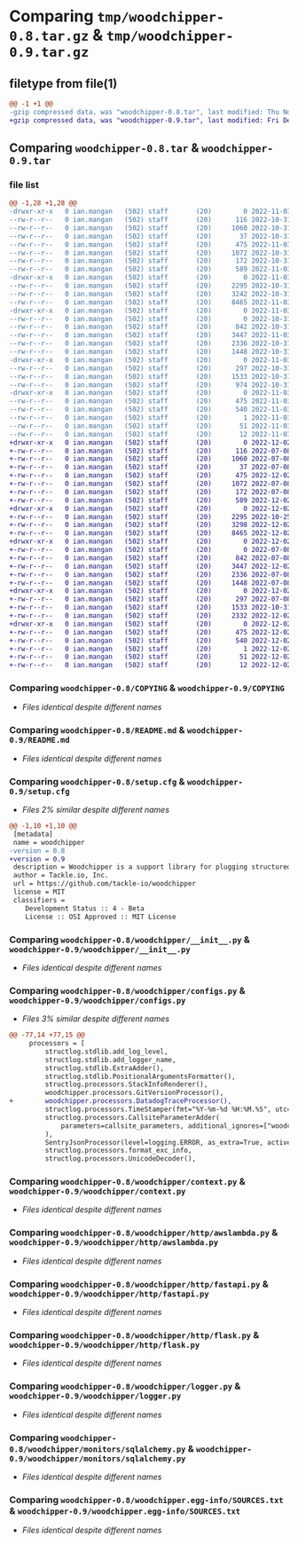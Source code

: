 # Comparing `tmp/woodchipper-0.8.tar.gz` & `tmp/woodchipper-0.9.tar.gz`

## filetype from file(1)

```diff
@@ -1 +1 @@
-gzip compressed data, was "woodchipper-0.8.tar", last modified: Thu Nov  3 14:07:21 2022, max compression
+gzip compressed data, was "woodchipper-0.9.tar", last modified: Fri Dec  2 20:30:22 2022, max compression
```

## Comparing `woodchipper-0.8.tar` & `woodchipper-0.9.tar`

### file list

```diff
@@ -1,28 +1,28 @@
-drwxr-xr-x   0 ian.mangan   (502) staff       (20)        0 2022-11-03 14:07:21.813215 woodchipper-0.8/
--rw-r--r--   0 ian.mangan   (502) staff       (20)      116 2022-10-31 19:17:19.000000 woodchipper-0.8/CONTRIBUTORS
--rw-r--r--   0 ian.mangan   (502) staff       (20)     1060 2022-10-31 19:17:19.000000 woodchipper-0.8/COPYING
--rw-r--r--   0 ian.mangan   (502) staff       (20)       37 2022-10-31 19:17:19.000000 woodchipper-0.8/MANIFEST.in
--rw-r--r--   0 ian.mangan   (502) staff       (20)      475 2022-11-03 14:07:21.813294 woodchipper-0.8/PKG-INFO
--rw-r--r--   0 ian.mangan   (502) staff       (20)     1072 2022-10-31 19:17:19.000000 woodchipper-0.8/README.md
--rw-r--r--   0 ian.mangan   (502) staff       (20)      172 2022-10-31 19:17:19.000000 woodchipper-0.8/pyproject.toml
--rw-r--r--   0 ian.mangan   (502) staff       (20)      589 2022-11-03 14:07:21.813608 woodchipper-0.8/setup.cfg
-drwxr-xr-x   0 ian.mangan   (502) staff       (20)        0 2022-11-03 14:07:21.811260 woodchipper-0.8/woodchipper/
--rw-r--r--   0 ian.mangan   (502) staff       (20)     2295 2022-10-31 19:17:19.000000 woodchipper-0.8/woodchipper/__init__.py
--rw-r--r--   0 ian.mangan   (502) staff       (20)     3242 2022-10-31 19:17:19.000000 woodchipper-0.8/woodchipper/configs.py
--rw-r--r--   0 ian.mangan   (502) staff       (20)     8465 2022-11-03 14:02:42.000000 woodchipper-0.8/woodchipper/context.py
-drwxr-xr-x   0 ian.mangan   (502) staff       (20)        0 2022-11-03 14:07:21.812723 woodchipper-0.8/woodchipper/http/
--rw-r--r--   0 ian.mangan   (502) staff       (20)        0 2022-10-31 19:17:19.000000 woodchipper-0.8/woodchipper/http/__init__.py
--rw-r--r--   0 ian.mangan   (502) staff       (20)      842 2022-10-31 19:17:19.000000 woodchipper-0.8/woodchipper/http/awslambda.py
--rw-r--r--   0 ian.mangan   (502) staff       (20)     3447 2022-11-03 14:02:42.000000 woodchipper-0.8/woodchipper/http/fastapi.py
--rw-r--r--   0 ian.mangan   (502) staff       (20)     2336 2022-10-31 19:17:19.000000 woodchipper-0.8/woodchipper/http/flask.py
--rw-r--r--   0 ian.mangan   (502) staff       (20)     1448 2022-10-31 19:17:19.000000 woodchipper-0.8/woodchipper/logger.py
-drwxr-xr-x   0 ian.mangan   (502) staff       (20)        0 2022-11-03 14:07:21.813060 woodchipper-0.8/woodchipper/monitors/
--rw-r--r--   0 ian.mangan   (502) staff       (20)      297 2022-10-31 19:17:19.000000 woodchipper-0.8/woodchipper/monitors/__init__.py
--rw-r--r--   0 ian.mangan   (502) staff       (20)     1533 2022-10-31 19:17:19.000000 woodchipper-0.8/woodchipper/monitors/sqlalchemy.py
--rw-r--r--   0 ian.mangan   (502) staff       (20)      974 2022-10-31 19:17:19.000000 woodchipper-0.8/woodchipper/processors.py
-drwxr-xr-x   0 ian.mangan   (502) staff       (20)        0 2022-11-03 14:07:21.812126 woodchipper-0.8/woodchipper.egg-info/
--rw-r--r--   0 ian.mangan   (502) staff       (20)      475 2022-11-03 14:07:21.000000 woodchipper-0.8/woodchipper.egg-info/PKG-INFO
--rw-r--r--   0 ian.mangan   (502) staff       (20)      540 2022-11-03 14:07:21.000000 woodchipper-0.8/woodchipper.egg-info/SOURCES.txt
--rw-r--r--   0 ian.mangan   (502) staff       (20)        1 2022-11-03 14:07:21.000000 woodchipper-0.8/woodchipper.egg-info/dependency_links.txt
--rw-r--r--   0 ian.mangan   (502) staff       (20)       51 2022-11-03 14:07:21.000000 woodchipper-0.8/woodchipper.egg-info/requires.txt
--rw-r--r--   0 ian.mangan   (502) staff       (20)       12 2022-11-03 14:07:21.000000 woodchipper-0.8/woodchipper.egg-info/top_level.txt
+drwxr-xr-x   0 ian.mangan   (502) staff       (20)        0 2022-12-02 20:30:22.746596 woodchipper-0.9/
+-rw-r--r--   0 ian.mangan   (502) staff       (20)      116 2022-07-08 13:01:07.000000 woodchipper-0.9/CONTRIBUTORS
+-rw-r--r--   0 ian.mangan   (502) staff       (20)     1060 2022-07-08 13:01:07.000000 woodchipper-0.9/COPYING
+-rw-r--r--   0 ian.mangan   (502) staff       (20)       37 2022-07-08 13:01:07.000000 woodchipper-0.9/MANIFEST.in
+-rw-r--r--   0 ian.mangan   (502) staff       (20)      475 2022-12-02 20:30:22.746663 woodchipper-0.9/PKG-INFO
+-rw-r--r--   0 ian.mangan   (502) staff       (20)     1072 2022-07-08 13:01:07.000000 woodchipper-0.9/README.md
+-rw-r--r--   0 ian.mangan   (502) staff       (20)      172 2022-07-08 13:01:07.000000 woodchipper-0.9/pyproject.toml
+-rw-r--r--   0 ian.mangan   (502) staff       (20)      589 2022-12-02 20:30:22.746965 woodchipper-0.9/setup.cfg
+drwxr-xr-x   0 ian.mangan   (502) staff       (20)        0 2022-12-02 20:30:22.744405 woodchipper-0.9/woodchipper/
+-rw-r--r--   0 ian.mangan   (502) staff       (20)     2295 2022-10-25 12:34:08.000000 woodchipper-0.9/woodchipper/__init__.py
+-rw-r--r--   0 ian.mangan   (502) staff       (20)     3298 2022-12-02 20:21:39.000000 woodchipper-0.9/woodchipper/configs.py
+-rw-r--r--   0 ian.mangan   (502) staff       (20)     8465 2022-12-02 20:21:39.000000 woodchipper-0.9/woodchipper/context.py
+drwxr-xr-x   0 ian.mangan   (502) staff       (20)        0 2022-12-02 20:30:22.745969 woodchipper-0.9/woodchipper/http/
+-rw-r--r--   0 ian.mangan   (502) staff       (20)        0 2022-07-08 13:01:07.000000 woodchipper-0.9/woodchipper/http/__init__.py
+-rw-r--r--   0 ian.mangan   (502) staff       (20)      842 2022-07-08 13:01:07.000000 woodchipper-0.9/woodchipper/http/awslambda.py
+-rw-r--r--   0 ian.mangan   (502) staff       (20)     3447 2022-12-02 20:21:39.000000 woodchipper-0.9/woodchipper/http/fastapi.py
+-rw-r--r--   0 ian.mangan   (502) staff       (20)     2336 2022-07-08 13:01:07.000000 woodchipper-0.9/woodchipper/http/flask.py
+-rw-r--r--   0 ian.mangan   (502) staff       (20)     1448 2022-07-08 13:01:07.000000 woodchipper-0.9/woodchipper/logger.py
+drwxr-xr-x   0 ian.mangan   (502) staff       (20)        0 2022-12-02 20:30:22.746346 woodchipper-0.9/woodchipper/monitors/
+-rw-r--r--   0 ian.mangan   (502) staff       (20)      297 2022-07-08 13:01:07.000000 woodchipper-0.9/woodchipper/monitors/__init__.py
+-rw-r--r--   0 ian.mangan   (502) staff       (20)     1533 2022-10-31 19:15:16.000000 woodchipper-0.9/woodchipper/monitors/sqlalchemy.py
+-rw-r--r--   0 ian.mangan   (502) staff       (20)     2332 2022-12-02 20:21:39.000000 woodchipper-0.9/woodchipper/processors.py
+drwxr-xr-x   0 ian.mangan   (502) staff       (20)        0 2022-12-02 20:30:22.745241 woodchipper-0.9/woodchipper.egg-info/
+-rw-r--r--   0 ian.mangan   (502) staff       (20)      475 2022-12-02 20:30:22.000000 woodchipper-0.9/woodchipper.egg-info/PKG-INFO
+-rw-r--r--   0 ian.mangan   (502) staff       (20)      540 2022-12-02 20:30:22.000000 woodchipper-0.9/woodchipper.egg-info/SOURCES.txt
+-rw-r--r--   0 ian.mangan   (502) staff       (20)        1 2022-12-02 20:30:22.000000 woodchipper-0.9/woodchipper.egg-info/dependency_links.txt
+-rw-r--r--   0 ian.mangan   (502) staff       (20)       51 2022-12-02 20:30:22.000000 woodchipper-0.9/woodchipper.egg-info/requires.txt
+-rw-r--r--   0 ian.mangan   (502) staff       (20)       12 2022-12-02 20:30:22.000000 woodchipper-0.9/woodchipper.egg-info/top_level.txt
```

### Comparing `woodchipper-0.8/COPYING` & `woodchipper-0.9/COPYING`

 * *Files identical despite different names*

### Comparing `woodchipper-0.8/README.md` & `woodchipper-0.9/README.md`

 * *Files identical despite different names*

### Comparing `woodchipper-0.8/setup.cfg` & `woodchipper-0.9/setup.cfg`

 * *Files 2% similar despite different names*

```diff
@@ -1,10 +1,10 @@
 [metadata]
 name = woodchipper
-version = 0.8
+version = 0.9
 description = Woodchipper is a support library for plugging structured logging into a Python project.
 author = Tackle.io, Inc.
 url = https://github.com/tackle-io/woodchipper
 license = MIT
 classifiers = 
 	Development Status :: 4 - Beta
 	License :: OSI Approved :: MIT License
```

### Comparing `woodchipper-0.8/woodchipper/__init__.py` & `woodchipper-0.9/woodchipper/__init__.py`

 * *Files identical despite different names*

### Comparing `woodchipper-0.8/woodchipper/configs.py` & `woodchipper-0.9/woodchipper/configs.py`

 * *Files 3% similar despite different names*

```diff
@@ -77,14 +77,15 @@
     processors = [
         structlog.stdlib.add_log_level,
         structlog.stdlib.add_logger_name,
         structlog.stdlib.ExtraAdder(),
         structlog.stdlib.PositionalArgumentsFormatter(),
         structlog.processors.StackInfoRenderer(),
         woodchipper.processors.GitVersionProcessor(),
+        woodchipper.processors.DatadogTraceProcessor(),
         structlog.processors.TimeStamper(fmt="%Y-%m-%d %H:%M.%S", utc=False),
         structlog.processors.CallsiteParameterAdder(
             parameters=callsite_parameters, additional_ignores=["woodchipper"]
         ),
         SentryJsonProcessor(level=logging.ERROR, as_extra=True, active=not os.getenv("WOODCHIPPER_DISABLE_SENTRY")),
         structlog.processors.format_exc_info,
         structlog.processors.UnicodeDecoder(),
```

### Comparing `woodchipper-0.8/woodchipper/context.py` & `woodchipper-0.9/woodchipper/context.py`

 * *Files identical despite different names*

### Comparing `woodchipper-0.8/woodchipper/http/awslambda.py` & `woodchipper-0.9/woodchipper/http/awslambda.py`

 * *Files identical despite different names*

### Comparing `woodchipper-0.8/woodchipper/http/fastapi.py` & `woodchipper-0.9/woodchipper/http/fastapi.py`

 * *Files identical despite different names*

### Comparing `woodchipper-0.8/woodchipper/http/flask.py` & `woodchipper-0.9/woodchipper/http/flask.py`

 * *Files identical despite different names*

### Comparing `woodchipper-0.8/woodchipper/logger.py` & `woodchipper-0.9/woodchipper/logger.py`

 * *Files identical despite different names*

### Comparing `woodchipper-0.8/woodchipper/monitors/sqlalchemy.py` & `woodchipper-0.9/woodchipper/monitors/sqlalchemy.py`

 * *Files identical despite different names*

### Comparing `woodchipper-0.8/woodchipper.egg-info/SOURCES.txt` & `woodchipper-0.9/woodchipper.egg-info/SOURCES.txt`

 * *Files identical despite different names*

